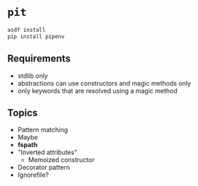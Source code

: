 # `pit`

```sh
asdf install
pip install pipenv
```

## Requirements

* stdlib only
* abstractions can use constructors and magic methods only
* only keywords that are resolved using a magic method

## Topics

* Pattern matching
* Maybe
* __fspath__
* "Inverted attributes"
  * Memoized constructor
* Decorator pattern
* Ignorefile?
